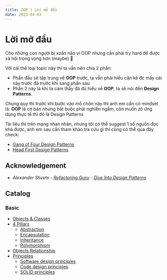 ```yaml
---
title: OOP | Lời mở đầu
date: 2023-04-03
---
```


# Lời mở đầu

Cho những con người bị xoắn não vì OOP nhưng cần phải try hard để được xã hội trọng vọng hơn (maybe) 🐧

Với cái thể loại topic này thì ta vẫn nên chia 2 phần:

- Phần đầu sẽ tập trung về **OOP** trước, ta vẫn phải hiểu cặn kẽ đc mấy cái này trước đã trước khi sang phần sau
- Phần 2 này là khi ta cảm thấy đã đủ hiểu về **OOP**, ta sẽ nói đến **Design Patterns**.

Chung quy thì trước khi bước vào mồ chôn này thì anh em cần có mindset là: **OOP** là cơ bản nhưng
bắt buộc phải nghiền ngẫm, còn muốn zô ứng dụng thực tế thì đó là Design Patterns

Tài liệu thì trên mạng nhan nhản, nhưng tôi có thể suggest 1 số nguồn đọc khá được, anh em sau cần
tham khảo tra cứu gì thì cũng có thể qua đây check:

+ [Gang of Four Design Patterns](https://www.amazon.com/Design-Patterns-Object-Oriented-Addison-Wesley-Professional-ebook/dp/B000SEIBB8)
+ [Head First Design Patterns](https://www.amazon.com/Head-First-Design-Patterns-Brain-Friendly/dp/0596007124)

## Acknowledgement

- *Alexander Shvets - [Refactoring Guru](https://refactoring.guru) - [Dive Into Design Patterns](https://refactoring.guru/design-patterns/book)*

## Catalog

### Basic

- [Objects & Classes](/oop/objects-and-classes)
- [4 Pillars](#)
  + [Abstraction](/oop/4-pillars/abstraction)
  + [Encapsulation](/oop/4-pillars/encapsulation)
  + [Inheritance](/oop/4-pillars/inheritance)
  + [Polymorphism](/oop/4-pillars/polymorphism)
- [Objects Relationship](/oop/objects-relationship)
- [Principles](#)
  + [Software design principles](/oop/principles/software-design)
  + [Code design principles](/oop/principles/code-design)
  + [SOLID principles](/oop/principles/solid)

###

